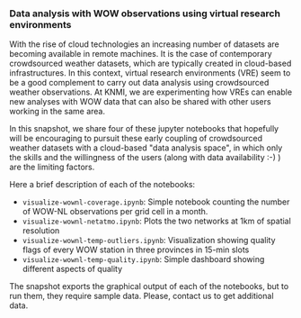 ### Data analysis with WOW observations using virtual research environments

With the rise of cloud technologies an increasing number of datasets are becoming available in remote machines. It is the case of contemporary crowdsourced weather datasets, which are typically created in cloud-based infrastructures. In this context, virtual research environments (VRE) seem to be a good complement to carry out data analysis using crowdsourced weather observations. At KNMI, we are experimenting how VREs can enable new analyses with WOW data that can also be shared with other users working in the same area. 

In this snapshot, we share four of these jupyter notebooks that hopefully will be encouraging to pursuit these early coupling of crowdsourced weather datasets with a cloud-based "data analysis space", in which only the skills and the willingness of the users (along with data availability :-) ) are the limiting factors.

Here a brief description of each of the notebooks:

- `visualize-wownl-coverage.ipynb`: Simple notebook counting the number of WOW-NL observations per grid cell in a month.
- `visualize-wownl-netatmo.ipynb`: Plots the two networks at 1km of spatial resolution
- `visualize-wownl-temp-outliers.ipynb`: Visualization showing quality flags of every WOW station in three provinces in 15-min slots
- `visualize-wownl-temp-quality.ipynb`: Simple dashboard showing different aspects of quality

The snapshot exports the graphical output of each of the notebooks, but to run them, they require sample data.
Please, contact us to get additional data.

